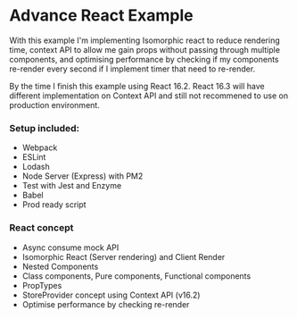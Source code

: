 # Advance React Example

With this example I'm implementing Isomorphic react to reduce rendering time, context API to allow me gain props without passing through multiple components, and optimising performance by checking if my components re-render every second if I implement timer that need to re-render.

By the time I finish this example using React 16.2. React 16.3 will have different implementation on Context API and still not recommened to use on production environment.

### Setup included:

- Webpack
- ESLint
- Lodash
- Node Server (Express) with PM2
- Test with Jest and Enzyme
- Babel
- Prod ready script

### React concept

- Async consume mock API
- Isomorphic React (Server rendering) and Client Render
- Nested Components
- Class components, Pure components, Functional components
- PropTypes
- StoreProvider concept using Context API (v16.2)
- Optimise performance by checking re-render